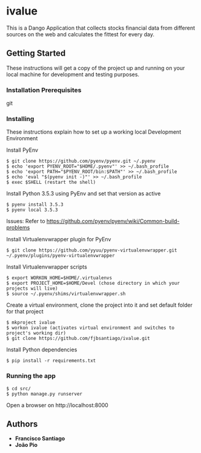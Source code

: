 # ivalue

This is a Dango Application that collects stocks financial data from different sources on the web and calculates the fittest for every day.


## Getting Started

These instructions will get a copy of the project up and running on your local machine for development and testing purposes.

### Installation Prerequisites

git

### Installing

These instructions explain how to set up a working local Development Environment

Install PyEnv

```
$ git clone https://github.com/pyenv/pyenv.git ~/.pyenv
$ echo 'export PYENV_ROOT="$HOME/.pyenv"' >> ~/.bash_profile
$ echo 'export PATH="$PYENV_ROOT/bin:$PATH"' >> ~/.bash_profile
$ echo 'eval "$(pyenv init -)"' >> ~/.bash_profile
$ exec $SHELL (restart the shell)
```

Install Python 3.5.3 using PyEnv and set that version as active

```
$ pyenv install 3.5.3
$ pyenv local 3.5.3
```
Issues: Refer to https://github.com/pyenv/pyenv/wiki/Common-build-problems

Install Virtualenvwrapper plugin for PyEnv

```
$ git clone https://github.com/yyuu/pyenv-virtualenvwrapper.git ~/.pyenv/plugins/pyenv-virtualenvwrapper
```

Install Virtualenvwrapper scripts

```
$ export WORKON_HOME=$HOME/.virtualenvs
$ export PROJECT_HOME=$HOME/Devel (chose directory in which your projects will live)
$ source ~/.pyenv/shims/virtualenvwrapper.sh
```

Create a virtual environment, clone the project into it and set default folder for that project

```
$ mkproject ivalue
$ workon ivalue (activates virtual environment and switches to project's working dir)
$ git clone https://github.com/fjbsantiago/ivalue.git
```

Install Python dependencies

```
$ pip install -r requirements.txt
```

### Running the app

```
$ cd src/
$ python manage.py runserver
```

Open a browser on http://localhost:8000

## Authors

* **Francisco Santiago**
* **João Pio**
